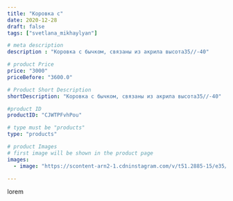 ```yaml
---
title: "Коровка с"
date: 2020-12-28
draft: false
tags: ["svetlana_mikhaylyan"]

# meta description
description : "Коровка с бычком, связаны из акрила высота35//-40"

# product Price
price: "3000"
priceBefore: "3600.0"

# Product Short Description
shortDescription: "Коровка с бычком, связаны из акрила высота35//-40"

#product ID
productID: "CJWTPFvhPou"

# type must be "products"
type: "products"

# product Images
# first image will be shown in the product page
images:
  - image: "https://scontent-arn2-1.cdninstagram.com/v/t51.2885-15/e35/133527600_402685591002169_7871729816442278217_n.jpg?se=7&tp=1&_nc_ht=scontent-arn2-1.cdninstagram.com&_nc_cat=101&_nc_ohc=meBctGvUcRUAX95cXqK&ccb=7-4&oh=78a0d5b66f0cc38ba5b48241b75de4f9&oe=608252C6&_nc_sid=86f79a&ig_cache_key=MjQ3NDI0OTY0NTEyODQ4MTMyNg%3D%3D.2-ccb7-4"

---
```

lorem
